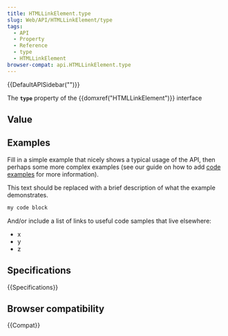 ```yaml
---
title: HTMLLinkElement.type
slug: Web/API/HTMLLinkElement/type
tags:
  - API
  - Property
  - Reference
  - type
  - HTMLLinkElement
browser-compat: api.HTMLLinkElement.type
---
```

{{DefaultAPISidebar("")}}

The **`type`** property of the {{domxref("HTMLLinkElement")}} interface 

## Value



## Examples

Fill in a simple example that nicely shows a typical usage of the API, then perhaps some more complex examples (see our guide on how to add [code examples](/en-US/docs/MDN/Contribute/Structures/Code_examples) for more information).

This text should be replaced with a brief description of what the example demonstrates.

```js
my code block
```

And/or include a list of links to useful code samples that live elsewhere:

*   x
*   y
*   z

## Specifications

{{Specifications}}

## Browser compatibility

{{Compat}}


